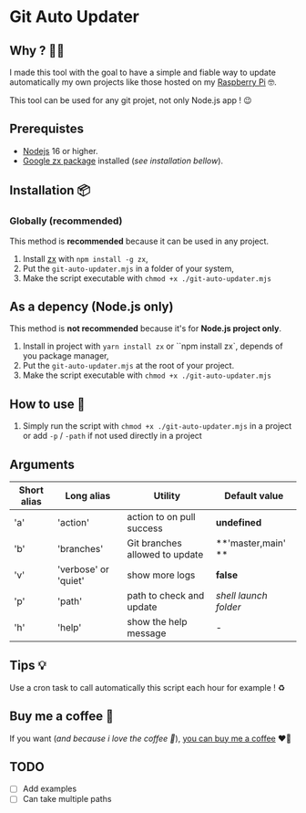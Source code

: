 # Git Auto Updater

## Why ? 🤷‍♂️

I made this tool with the goal to have a simple and fiable way to update automatically my own projects like those hosted on my [Raspberry Pi](https://amzn.to/3PWeLRE) 🤓.

This tool can be used for any git projet, not only Node.js app ! 😉

## Prerequistes

- [Nodejs](https://nodejs.org/en/) 16 or higher.
- [Google zx package](https://github.com/google/zx) installed (_see installation bellow_).

## Installation 📦

### Globally (recommended)

This method is **recommended** because it can be used in any project.

1. Install [zx](https://github.com/google/zx) with `npm install -g zx`,
2. Put the `git-auto-updater.mjs` in a folder of your system,
3. Make the script executable with `chmod +x ./git-auto-updater.mjs`

## As a depency (Node.js  only)

This method is **not recommended** because it's for **Node.js project only**.

1. Install in project with `yarn install zx` or ``npm install zx`, depends of you package manager,
2. Put the `git-auto-updater.mjs` at the root of your project.
3. Make the script executable with `chmod +x ./git-auto-updater.mjs`

## How to use 🙂

1. Simply run the script with  `chmod +x ./git-auto-updater.mjs` in a project or add `-p` / `-path` if not used directly in a project

## Arguments

| Short alias | Long alias           | Utility                        | Default value         |
| ----------- | -------------------- | ------------------------------ | --------------------- |
| 'a'         | 'action'             | action to on pull success      | **undefined**         |
| 'b'         | 'branches'           | Git branches allowed to update | **'master,main' **    |
| 'v'         | 'verbose' or 'quiet' | show more logs                 | **false**             |
| 'p'         | 'path'               | path to check and update       | _shell launch folder_ |
| 'h'         | 'help'               | show the help message          | -                     |

## Tips 💡

Use a cron task to call automatically this script each hour for example ! ♻️

## Buy me a coffee 🍵

If you want (_and because i love the coffee 🥰_), [you can buy me a coffee](https://www.buymeacoffee.com/suniron) ❤️‍🔥

## TODO

- [ ] Add examples
- [ ] Can take multiple paths